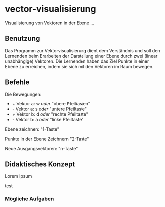 # vector-visualisierung
Visualisierung von Vektoren in der Ebene ...

## Benutzung
Das Programm zur Vektorvisualisierung dient dem Verständnis und soll den Lernenden beim Erarbeiten der Darstellung einer Ebene durch zwei (linear unabhängige) Vektoren.
Die Lernenden haben das Ziel Punkte in einer Ebene zu erreichen, indem sie sich mit den Vektoren im Raum bewegen.

## Befehle

Die Bewegungen: 
- *+* Vektor a: w *oder*  "obere Pfeiltasten"
- *-* Vektor a: s *oder* "untere Pfeiltaste"
- *+* Vektor b: d *oder* "rechte Pfeiltaste"
- *-* Vektor b: a *oder* "linke Pfeiltaste"

Ebene zeichnen: "1-Taste"

Punkte in der Ebene Zeichnern "2-Taste"

Neue Ausgangsvektoren: "n-Taste"



## Didaktisches Konzept
Lorem Ipsum

test

### Mögliche Aufgaben
